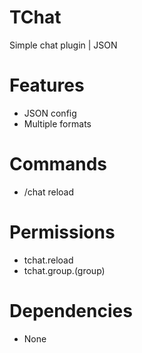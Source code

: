 # TChat
Simple chat plugin | JSON

# Features
- JSON config
- Multiple formats

# Commands
- /chat reload

# Permissions
- tchat.reload
- tchat.group.(group)

# Dependencies
- None
